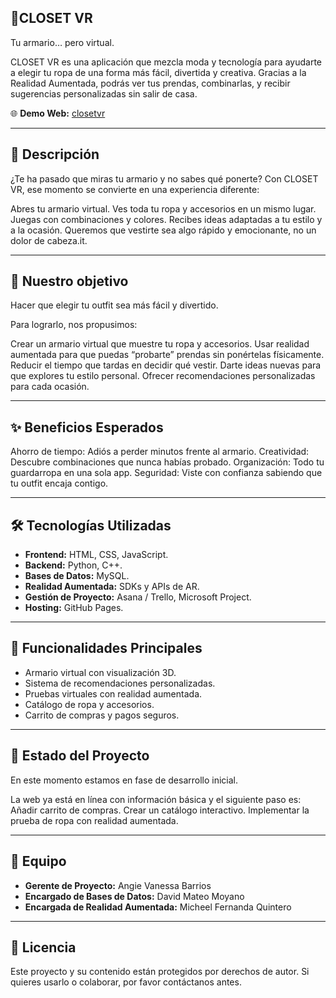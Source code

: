  ## 👗CLOSET VR
 
Tu armario… pero virtual.

CLOSET VR es una aplicación que mezcla moda y tecnología para ayudarte a elegir tu ropa de una forma más fácil, divertida y creativa. Gracias a la Realidad Aumentada, podrás ver tus prendas, combinarlas, y recibir sugerencias personalizadas sin salir de casa.

🌐 **Demo Web:** [closetvr](https://avanessa94.github.io/CLOSETVR-/)

---

## 📌 Descripción

¿Te ha pasado que miras tu armario y no sabes qué ponerte?
Con CLOSET VR, ese momento se convierte en una experiencia diferente:

Abres tu armario virtual.
Ves toda tu ropa y accesorios en un mismo lugar.
Juegas con combinaciones y colores.
Recibes ideas adaptadas a tu estilo y a la ocasión.
Queremos que vestirte sea algo rápido y emocionante, no un dolor de cabeza.it.

---

## 🎯 Nuestro objetivo


Hacer que elegir tu outfit sea más fácil y divertido.

Para lograrlo, nos propusimos:

Crear un armario virtual que muestre tu ropa y accesorios.
Usar realidad aumentada para que puedas “probarte” prendas sin ponértelas físicamente.
Reducir el tiempo que tardas en decidir qué vestir.
Darte ideas nuevas para que explores tu estilo personal.
Ofrecer recomendaciones personalizadas para cada ocasión.

---

## ✨ Beneficios Esperados

Ahorro de tiempo: Adiós a perder minutos frente al armario.
Creatividad: Descubre combinaciones que nunca habías probado.
Organización: Todo tu guardarropa en una sola app.
Seguridad: Viste con confianza sabiendo que tu outfit encaja contigo.

---

## 🛠️ Tecnologías Utilizadas

* **Frontend:** HTML, CSS, JavaScript.
* **Backend:** Python, C++.
* **Bases de Datos:** MySQL.
* **Realidad Aumentada:** SDKs y APIs de AR.
* **Gestión de Proyecto:** Asana / Trello, Microsoft Project.
* **Hosting:** GitHub Pages.

---

## 📂 Funcionalidades Principales

* Armario virtual con visualización 3D.
* Sistema de recomendaciones personalizadas.
* Pruebas virtuales con realidad aumentada.
* Catálogo de ropa y accesorios.
* Carrito de compras y pagos seguros.

---

## 🚀 Estado del Proyecto

En este momento estamos en fase de desarrollo inicial.

La web ya está en línea con información básica y el siguiente paso es:
Añadir carrito de compras.
Crear un catálogo interactivo.
Implementar la prueba de ropa con realidad aumentada.

---

## 👥 Equipo

* **Gerente de Proyecto:** Angie Vanessa Barrios
* **Encargado de Bases de Datos:** David Mateo Moyano
* **Encargada de Realidad Aumentada:** Micheel Fernanda Quintero

---

## 📜 Licencia

Este proyecto y su contenido están protegidos por derechos de autor. Si quieres usarlo o colaborar, por favor contáctanos antes.




